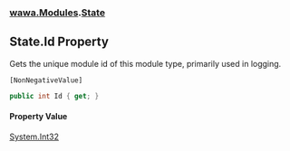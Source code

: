 ### [wawa.Modules](wawa.Modules.md 'wawa.Modules').[State](State.md 'wawa.Modules.State')

## State.Id Property

Gets the unique module id of this module type, primarily used in logging.<p/>`[NonNegativeValue]`

```csharp
public int Id { get; }
```

#### Property Value
[System.Int32](https://docs.microsoft.com/en-us/dotnet/api/System.Int32 'System.Int32')